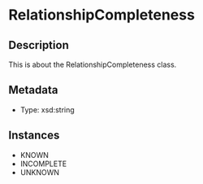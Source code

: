 # RelationshipCompleteness

## Description

This is about the RelationshipCompleteness class.

## Metadata

- Type: xsd:string

## Instances

- KNOWN
- INCOMPLETE
- UNKNOWN

